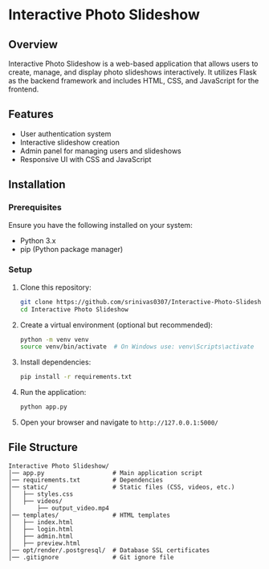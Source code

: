 # Interactive Photo Slideshow

## Overview
Interactive Photo Slideshow is a web-based application that allows users to create, manage, and display photo slideshows interactively. It utilizes Flask as the backend framework and includes HTML, CSS, and JavaScript for the frontend.

## Features
- User authentication system
- Interactive slideshow creation
- Admin panel for managing users and slideshows
- Responsive UI with CSS and JavaScript

## Installation

### Prerequisites
Ensure you have the following installed on your system:
- Python 3.x
- pip (Python package manager)

### Setup
1. Clone this repository:
   ```sh
   git clone https://github.com/srinivas0307/Interactive-Photo-Slideshow.git
   cd Interactive Photo Slideshow
   ```
2. Create a virtual environment (optional but recommended):
   ```sh
   python -m venv venv
   source venv/bin/activate  # On Windows use: venv\Scripts\activate
   ```
3. Install dependencies:
   ```sh
   pip install -r requirements.txt
   ```
4. Run the application:
   ```sh
   python app.py
   ```
5. Open your browser and navigate to `http://127.0.0.1:5000/`

## File Structure
```
Interactive Photo Slideshow/
│── app.py                   # Main application script
│── requirements.txt         # Dependencies
│── static/                  # Static files (CSS, videos, etc.)
│   ├── styles.css
│   ├── videos/
│       ├── output_video.mp4
│── templates/               # HTML templates
│   ├── index.html
│   ├── login.html
│   ├── admin.html
│   ├── preview.html
│── opt/render/.postgresql/  # Database SSL certificates
│── .gitignore               # Git ignore file
```

